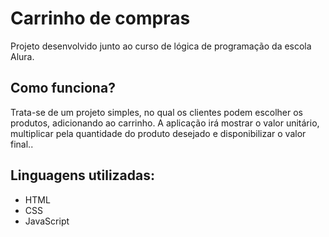 
<h1>Carrinho de compras</h1>
<p>Projeto desenvolvido junto ao curso de lógica de programação da escola Alura.</p>
<h2>Como funciona?</h2>
<p>Trata-se de um projeto simples, no qual os clientes podem escolher os produtos, adicionando ao carrinho. A aplicação irá mostrar o valor unitário, multiplicar pela quantidade do produto desejado e disponibilizar o valor final..</p>
<h2>Linguagens utilizadas:</h2>
<ul>
  <li>HTML</li>
  <li>CSS</li>
  <li>JavaScript</li>
</ul>
